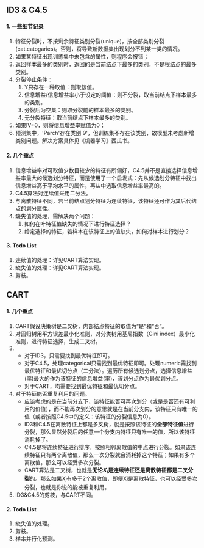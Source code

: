 ## ID3 & C4.5

#### 1. 一些细节记录

1. 特征分裂时，不按剩余特征类别分裂(unique)，按全部类别分裂(cat.catogaries)。否则，将导致新数据集出现划分不到某一类的情况。
2. 如果某特征出现训练集中未包含的属性，则程序会报错；
3. 返回样本最多的类别时，返回的是当前结点下最多的类别，不是根结点的最多类别。
4. 分裂停止条件：
   1. Y只存在一种取值：则取该值。
   2. 信息增益/信息增益率小于设定的阈值：则不分裂，取当前结点下样本最多的类别。
   3. 分裂后为空集：则取分裂前的样本最多的类别。
   4. 无分裂特征：取当前结点下样本最多的类别。
5. 如果IV=0，则将信息增益率赋值为0；
6. 预测集中，'Parch'存在类别'9'，但训练集不存在该类别，故模型未考虑新增类别问题。解决方案具体见《机器学习》西瓜书。



#### 2. 几个重点

1. 信息增益率对可取值少数目较少的特征有所偏好，C4.5并不是直接选择信息增益率最大的候选划分特征，而是使用了一个启发式：先从候选划分特征中找出信息增益高于平均水平的属性，再从中选取信息增益率最高的。
2. C4.5算法对连续值采用二分法。
3. 与离散特征不同，若当前结点划分特征为连续特征，该特征还可作为其后代结点的划分属性。
4. 缺失值的处理，需解决两个问题：
   1. 如何在叶特征值缺失的情况下进行特征选择？
   2. 给定选择的特征，若样本在该特征上的值缺失，如何对样本进行划分？



#### 3. Todo List

1. 连续值的处理：详见CART算法实现。
2. 缺失值的处理：详见CART算法实现。
3. 剪枝。



## CART

#### 1. 几个重点

1. CART假设决策树是二叉树，内部结点特征的取值为“是”和“否”。
2. 对回归树用平方误差最小化准则，对分类树用基尼指数（Gini index）最小化准则，进行特征选择，生成二叉树。
3. * 对于ID3，只需要找到最优特征即可。
   * 对于C4.5，处理categorical只需找到最优特征即可。处理numeric需找到最优特征和最优切分点（二分法）。遍历所有候选划分点，选择信息增益(率)最大的作为该特征的信息增益(率)，该划分点作为最优划分点。
   * 对于CART，均需要找到最优特征和最优切分点。
4. 对于特征能否重复利用的问题。
   * 应该考虑的是在当前分支下，该特征能否可再次划分（或是是否还有可利用的价值），而不能再次划分的意思就是在当前分支内，该特征只有唯一的值（或者按照C4.5中的定义：该特征的分裂信息为0）。
   * ID3和C4.5在离散特征上都是多叉树，就是按照该特征的**全部特征值**进行分裂，那么显然分裂后的任意一个分支内特征只有唯一的值，所以该特征消耗掉了。
   * C4.5是将连续特征进行排序，按照相邻离散值的中点进行分裂。如果该连续特征只有两个离散值，那么一次分裂就会消耗掉这个特征；如果有多个离散值，那么可以经受多次分裂。
   * CART算法是二叉树，也就是**无论$X_i$是连续特征还是离散特征都是二叉分裂**的。那么如果$X_i$有多于2个离散值，即便Xi是离散特征，也可以经受多次分裂，也就是你说的能被重复利用。
5. ID3&C4.5的剪枝，与CART不同。



#### 2. Todo List

1. 缺失值的处理。
2. 剪枝。
3. 样本并行化预测。

